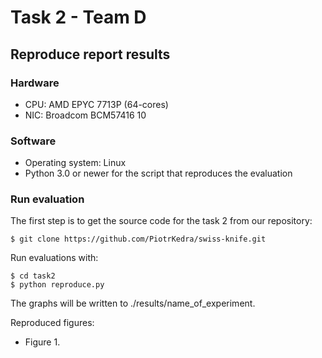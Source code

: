 # Task 2 - Team D

## Reproduce report results

### Hardware

- CPU: AMD EPYC 7713P (64-cores)
- NIC: Broadcom BCM57416 10

### Software

- Operating system: Linux
- Python 3.0 or newer for the script that reproduces the evaluation

### Run evaluation

The first step is to get the source code for the task 2 from our repository:

```console
$ git clone https://github.com/PiotrKedra/swiss-knife.git
```

Run evaluations with:

```console
$ cd task2
$ python reproduce.py 
```

The graphs will be written to ./results/name_of_experiment. 

Reproduced figures:

- Figure 1. 